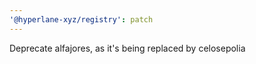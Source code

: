 ```yaml
---
'@hyperlane-xyz/registry': patch
---
```


Deprecate alfajores, as it's being replaced by celosepolia
